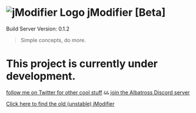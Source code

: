 

# ![jModifier Logo](https://jcdn.io/jModifier-32.png) jModifier [Beta]

Build Server Version: 0.1.2

> Simple concepts, do more.

# This project is currently under development.

[follow me on Twitter for other cool stuff](https://twitter.com/JeremyJaydan) `&&` [join the Albatross Discord server](https://discord.gg/RBY2RyW)


[Click here to find the old (unstable) jModifier](https://gist.github.com/JeremyJaydan/cd1473ff97cb653c219d3cc17de389e2)
